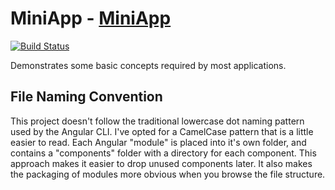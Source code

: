 # MiniApp - [MiniApp](https://angular-demos.github.io/mini-app/)

[![Build Status](https://travis-ci.org/angular-demos/mini-app.svg?branch=master)](https://travis-ci.org/angular-demos/mini-app)

Demonstrates some basic concepts required by most applications.

## File Naming Convention

This project doesn't follow the traditional lowercase dot naming pattern used by the Angular CLI. 
I've opted for a CamelCase pattern that is a little easier to read. Each Angular "module" is placed 
into it's own folder, and contains a "components" folder with a directory for each component. This 
approach makes it easier to drop unused components later. It also makes the packaging of modules 
more obvious when you browse the file structure.
